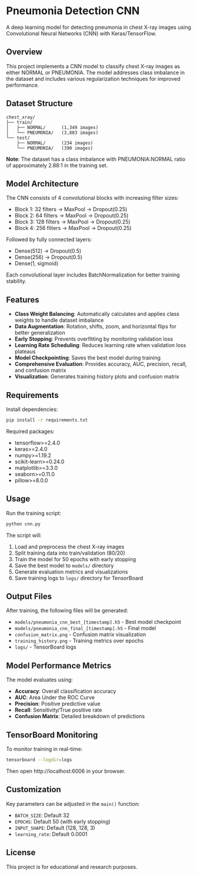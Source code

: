 # Pneumonia Detection CNN

A deep learning model for detecting pneumonia in chest X-ray images using Convolutional Neural Networks (CNN) with Keras/TensorFlow.

## Overview

This project implements a CNN model to classify chest X-ray images as either NORMAL or PNEUMONIA. The model addresses class imbalance in the dataset and includes various regularization techniques for improved performance.

## Dataset Structure

```
chest_xray/
├── train/
│   ├── NORMAL/      (1,349 images)
│   └── PNEUMONIA/   (3,883 images)
└── test/
    ├── NORMAL/      (234 images)
    └── PNEUMONIA/   (390 images)
```

**Note**: The dataset has a class imbalance with PNEUMONIA:NORMAL ratio of approximately 2.88:1 in the training set.

## Model Architecture

The CNN consists of 4 convolutional blocks with increasing filter sizes:
- Block 1: 32 filters → MaxPool → Dropout(0.25)
- Block 2: 64 filters → MaxPool → Dropout(0.25)
- Block 3: 128 filters → MaxPool → Dropout(0.25)
- Block 4: 256 filters → MaxPool → Dropout(0.25)

Followed by fully connected layers:
- Dense(512) → Dropout(0.5)
- Dense(256) → Dropout(0.5)
- Dense(1, sigmoid)

Each convolutional layer includes BatchNormalization for better training stability.

## Features

- **Class Weight Balancing**: Automatically calculates and applies class weights to handle dataset imbalance
- **Data Augmentation**: Rotation, shifts, zoom, and horizontal flips for better generalization
- **Early Stopping**: Prevents overfitting by monitoring validation loss
- **Learning Rate Scheduling**: Reduces learning rate when validation loss plateaus
- **Model Checkpointing**: Saves the best model during training
- **Comprehensive Evaluation**: Provides accuracy, AUC, precision, recall, and confusion matrix
- **Visualization**: Generates training history plots and confusion matrix

## Requirements

Install dependencies:
```bash
pip install -r requirements.txt
```

Required packages:
- tensorflow>=2.4.0
- keras>=2.4.0
- numpy>=1.19.2
- scikit-learn>=0.24.0
- matplotlib>=3.3.0
- seaborn>=0.11.0
- pillow>=8.0.0

## Usage

Run the training script:
```bash
python cnn.py
```

The script will:
1. Load and preprocess the chest X-ray images
2. Split training data into train/validation (80/20)
3. Train the model for 50 epochs with early stopping
4. Save the best model to `models/` directory
5. Generate evaluation metrics and visualizations
6. Save training logs to `logs/` directory for TensorBoard

## Output Files

After training, the following files will be generated:
- `models/pneumonia_cnn_best_[timestamp].h5` - Best model checkpoint
- `models/pneumonia_cnn_final_[timestamp].h5` - Final model
- `confusion_matrix.png` - Confusion matrix visualization
- `training_history.png` - Training metrics over epochs
- `logs/` - TensorBoard logs

## Model Performance Metrics

The model evaluates using:
- **Accuracy**: Overall classification accuracy
- **AUC**: Area Under the ROC Curve
- **Precision**: Positive predictive value
- **Recall**: Sensitivity/True positive rate
- **Confusion Matrix**: Detailed breakdown of predictions

## TensorBoard Monitoring

To monitor training in real-time:
```bash
tensorboard --logdir=logs
```

Then open http://localhost:6006 in your browser.

## Customization

Key parameters can be adjusted in the `main()` function:
- `BATCH_SIZE`: Default 32
- `EPOCHS`: Default 50 (with early stopping)
- `INPUT_SHAPE`: Default (128, 128, 3)
- `learning_rate`: Default 0.0001

## License

This project is for educational and research purposes.